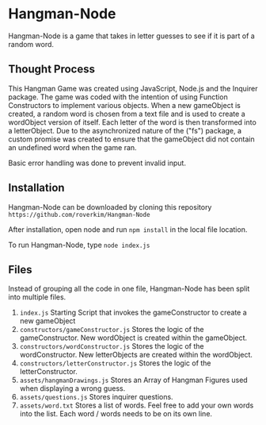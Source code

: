 # Hangman-Node

Hangman-Node is a game that takes in letter guesses to see if it is part of a random word.

## Thought Process

This Hangman Game was created using JavaScript, Node.js and the Inquirer package.
The game was coded with the intention of using Function Constructors to implement
various objects. When a new gameObject is created, a random word is chosen from a
text file and is used to create a wordObject version of itself. Each letter of the word
is then transformed into a letterObject. Due to the asynchronized nature of the ("fs") package,
a custom promise was created to ensure that the gameObject did not contain an undefined word
when the game ran.

Basic error handling was done to prevent invalid input.

## Installation

Hangman-Node can be downloaded by cloning this repository `https://github.com/roverkim/Hangman-Node`

After installation, open node and run `npm install` in the local file location.

To run Hangman-Node, type `node index.js`

## Files

Instead of grouping all the code in one file, Hangman-Node has been split into multiple files.

1. `index.js` Starting Script that invokes the gameConstructor to create a new gameObject
2. `constructors/gameConstructor.js` Stores the logic of the gameConstructor. New wordObject is created within the gameObject.
3. `constructors/wordConstructor.js` Stores the logic of the wordConstructor. New letterObjects are created within the wordObject.
4. `constructors/letterConstructor.js` Stores the logic of the letterConstructor.
5. `assets/hangmanDrawings.js` Stores an Array of Hangman Figures used when displaying a wrong guess.
6. `assets/questions.js` Stores inquirer questions.
7. `assets/word.txt` Stores a list of words. Feel free to add your own words into the list. Each word / words needs to be on its own line.
